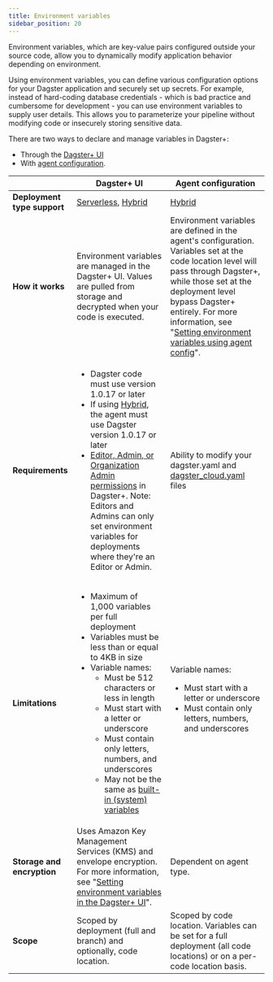 ```yaml
---
title: Environment variables
sidebar_position: 20
---
```


Environment variables, which are key-value pairs configured outside your source code, allow you to dynamically modify application behavior depending on environment.

Using environment variables, you can define various configuration options for your Dagster application and securely set up secrets. For example, instead of hard-coding database credentials - which is bad practice and cumbersome for development - you can use environment variables to supply user details. This allows you to parameterize your pipeline without modifying code or insecurely storing sensitive data.

There are two ways to declare and manage variables in Dagster+:

- Through the [Dagster+ UI](/dagster-plus/deployment/management/environment-variables/dagster-ui)
- With [agent configuration](/dagster-plus/deployment/management/environment-variables/agent-config).

|                             | Dagster+ UI                                                                                                                                                                                                                                                                                                                                                                                                                                                                  | Agent configuration                                                                                                                                                                                                                                                                                                                                            |
| --------------------------- | ---------------------------------------------------------------------------------------------------------------------------------------------------------------------------------------------------------------------------------------------------------------------------------------------------------------------------------------------------------------------------------------------------------------------------------------------------------------------------- | -------------------------------------------------------------------------------------------------------------------------------------------------------------------------------------------------------------------------------------------------------------------------------------------------------------------------------------------------------------- |
| **Deployment type support** | [Serverless](/dagster-plus/deployment/deployment-types/serverless/), [Hybrid](/dagster-plus/deployment/deployment-types/hybrid/)                                                                                                                                                                                                                                                                                                                                             | [Hybrid](/dagster-plus/deployment/deployment-types/hybrid/)                                                                                                                                                                                                                                                                                                    |
| **How it works**            | Environment variables are managed in the Dagster+ UI. Values are pulled from storage and decrypted when your code is executed.                                                                                                                                                                                                                                                                                                                                               | Environment variables are defined in the agent's configuration. Variables set at the code location level will pass through Dagster+, while those set at the deployment level bypass Dagster+ entirely. For more information, see "[Setting environment variables using agent config](/dagster-plus/deployment/management/environment-variables/agent-config)". |
| **Requirements**            | <ul><li>Dagster code must use version 1.0.17 or later</li><li>If using [Hybrid](/dagster-plus/deployment/deployment-types/hybrid/), the agent must use Dagster version 1.0.17 or later</li><li>[Editor, Admin, or Organization Admin permissions](/dagster-plus/features/authentication-and-access-control/rbac/user-roles-permissions) in Dagster+. Note: Editors and Admins can only set environment variables for deployments where they're an Editor or Admin.</li></ul> | Ability to modify your dagster.yaml and [dagster_cloud.yaml](/dagster-plus/deployment/code-locations/dagster-cloud-yaml) files                                                                                                                                                                                                                                 |
| **Limitations**             | <ul><li>Maximum of 1,000 variables per full deployment</li><li>Variables must be less than or equal to 4KB in size</li><li>Variable names:<ul><li>Must be 512 characters or less in length</li><li>Must start with a letter or underscore</li><li>Must contain only letters, numbers, and underscores</li><li>May not be the same as [built-in (system) variables](/dagster-plus/deployment/management/environment-variables/built-in)</li></ul></li></ul>                   | Variable names: <ul><li>Must start with a letter or underscore</li><li>Must contain only letters, numbers, and underscores</li></ul>                                                                                                                                                                                                                           |
| **Storage and encryption**  | Uses Amazon Key Management Services (KMS) and envelope encryption. For more information, see "[Setting environment variables in the Dagster+ UI](/dagster-plus/deployment/management/environment-variables/dagster-ui#storage-and-encryption)".                                                                                                                                                                                                                              | Dependent on agent type.                                                                                                                                                                                                                                                                                                                                       |
| **Scope**                   | Scoped by deployment (full and branch) and optionally, code location.                                                                                                                                                                                                                                                                                                                                                                                                        | Scoped by code location. Variables can be set for a full deployment (all code locations) or on a per-code location basis.                                                                                                                                                                                                                                      |

